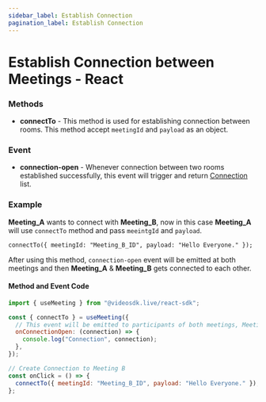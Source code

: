 ```yaml
---
sidebar_label: Establish Connection
pagination_label: Establish Connection
---
```


# Establish Connection between Meetings - React

### Methods

- **connectTo** - This method is used for establishing connection between rooms.
  This method accept `meetingId` and `payload` as an object.

### Event

- **connection-open** - Whenever connection between two rooms established successfully, this event will trigger and return [Connection](/react/guide/video-and-audio-calling-api-sdk/features/connection/overview#1-connection) list.

### Example

**Meeting_A** wants to connect with **Meeting_B**, now in this case **Meeting_A** will use `connectTo` method and pass `meeintgId` and `payload`.

`connectTo({ meetingId: "Meeting_B_ID", payload: "Hello Everyone." });`

After using this method, `connection-open` event will be emitted at both meetings and then **Meeting_A** & **Meeting_B** gets connected to each other.

#### **Method and Event Code**

```js
import { useMeeting } from "@videosdk.live/react-sdk";

const { connectTo } = useMeeting({
  // This event will be emitted to participants of both meetings, Meeting A & Meeting B
  onConnectionOpen: (connection) => {
    console.log("Connection", connection);
  },
});

// Create Connection to Meeting B
const onClick = () => {
  connectTo({ meetingId: "Meeting_B_ID", payload: "Hello Everyone." });
};
```
